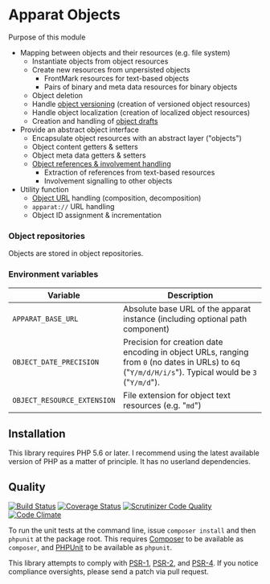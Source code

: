 # Apparat Objects

Purpose of this module
* Mapping between objects and their resources (e.g. file system)
	* Instantiate objects from object resources
	* Create new resources from unpersisted objects
		* FrontMark resources for text-based objects
		* Pairs of binary and meta data resources for binary objects
	* Object deletion
	* Handle [object versioning](https://github.com/apparat/apparat/blob/master/doc/VERSIONING.md) (creation of versioned object resources)
	* Handle object localization (creation of localized object resources)
	* Creation and handling of [object drafts](https://github.com/apparat/apparat/blob/master/doc/VERSIONING.md#drafts)
* Provide an abstract object interface
	* Encapsulate object resources with an abstract layer ("objects")
	* Object content getters & setters
	* Object meta data getters & setters
	* [Object references & involvement handling](https://github.com/apparat/apparat/blob/master/doc/VERSIONING.md#object-cross-references)
		* Extraction of references from text-based resources
		* Involvement signalling to other objects
* Utility function
	* [Object URL](https://github.com/apparat/apparat/blob/master/doc/VERSIONING.md#drafts) handling (composition, decomposition)
	* `apparat://` URL handling
	* Object ID assignment & incrementation

### Object repositories

Objects are stored in object repositories.

### Environment variables

Variable                       | Description
-------------------------------|------------------------------------------------------------
`APPARAT_BASE_URL`             | Absolute base URL of the apparat instance (including optional path component)
`OBJECT_DATE_PRECISION`        | Precision for creation date encoding in object URLs, ranging from `0` (no dates in URLs) to `6`q ("`Y/m/d/H/i/s`"). Typical would be `3` ("`Y/m/d`").
`OBJECT_RESOURCE_EXTENSION`    | File extension for object text resources (e.g. "`md`")

## Installation

This library requires PHP 5.6 or later. I recommend using the latest available version of PHP as a matter of principle. It has no userland dependencies.

## Quality

[![Build Status](https://secure.travis-ci.org/apparat/object.svg)](https://travis-ci.org/apparat/object)
[![Coverage Status](https://coveralls.io/repos/apparat/object/badge.svg?branch=master&service=github)](https://coveralls.io/github/apparat/object?branch=master)
[![Scrutinizer Code Quality](https://scrutinizer-ci.com/g/apparat/object/badges/quality-score.png?b=master)](https://scrutinizer-ci.com/g/apparat/object/?branch=master)
[![Code Climate](https://codeclimate.com/github/apparat/object/badges/gpa.svg)](https://codeclimate.com/github/apparat/object)

To run the unit tests at the command line, issue `composer install` and then `phpunit` at the package root. This requires [Composer](http://getcomposer.org/) to be available as `composer`, and [PHPUnit](http://phpunit.de/manual/) to be available as `phpunit`.

This library attempts to comply with [PSR-1][], [PSR-2][], and [PSR-4][]. If you notice compliance oversights, please send a patch via pull request.

[PSR-1]: https://github.com/php-fig/fig-standards/blob/master/accepted/PSR-1-basic-coding-standard.md
[PSR-2]: https://github.com/php-fig/fig-standards/blob/master/accepted/PSR-2-coding-style-guide.md
[PSR-4]: https://github.com/php-fig/fig-standards/blob/master/accepted/PSR-4-autoloader.md
